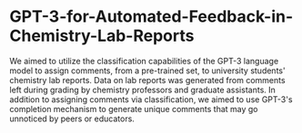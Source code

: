 # GPT-3-for-Automated-Feedback-in-Chemistry-Lab-Reports
We aimed to utilize the classification capabilities of the GPT-3 language model to assign comments, from a pre-trained set, to university students' chemistry lab reports. Data on lab reports was generated from comments left during grading by chemistry professors and graduate assistants. In addition to assigning comments via classification, we aimed to use GPT-3's completion mechanism to generate unique comments that may go unnoticed by peers or educators.

